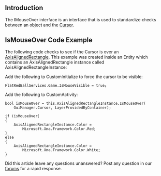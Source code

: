 ## Introduction

The IMouseOver interface is an interface that is used to standardize checks between an object and the [Cursor](/frb/docs/index.php?title=FlatRedBall.Gui.Cursor.md "FlatRedBall.Gui.Cursor").

## IsMouseOver Code Example

The following code checks to see if the Cursor is over an [AxisAlignedRectangle](/frb/docs/index.php?title=FlatRedBall.Math.Geometry.AxisAlignedRectangle.md "FlatRedBall.Math.Geometry.AxisAlignedRectangle"). This example was created inside an Entity which contains an AxisAlignedRectangle instance called AxisAlignedRectangleInstance:

Add the following to CustomInitialize to force the cursor to be visible:

    FlatRedBallServices.Game.IsMouseVisible = true;

Add the following to CustomActivity:

    bool isMouseOver = this.AxisAlignedRectangleInstance.IsMouseOver(
        GuiManager.Cursor, LayerProvidedByContainer);

    if (isMouseOver)
    {
        AxisAlignedRectangleInstance.Color =
            Microsoft.Xna.Framework.Color.Red;
    }
    else
    {
        AxisAlignedRectangleInstance.Color =
            Microsoft.Xna.Framework.Color.White;
    }

Did this article leave any questions unanswered? Post any question in our [forums](/frb/forum.md) for a rapid response.
